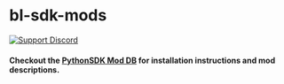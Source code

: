 # bl-sdk-mods
[![Support Discord](https://img.shields.io/static/v1?label=&message=Support%20Discord&logo=discord&color=424)](https://discord.gg/bXeqV8Ef9R)

#### Checkout the [PythonSDK Mod DB](https://bl-sdk.github.io/) for installation instructions and mod descriptions.
